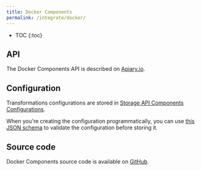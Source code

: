 ```yaml
---
title: Docker Components
permalink: /integrate/docker/
---
```


* TOC
{:toc}

## API

The Docker Components API is described on [Apiary.io](http://docs.kebooladocker.apiary.io/). 

## Configuration

Transformations configurations are stored in [Storage API Components Configurations](http://docs.keboola.apiary.io/#reference/component-configurations). 
 
When you're creating the configuration programmatically, you can use [this JSON schema](https://github.com/keboola/docker-bundle/blob/master/Resources/schemas/configuration.json) to validate the configuration before storing it.
 

## Source code

Docker Components source code is available on [GitHub](https://github.com/keboola/docker-bundle).

